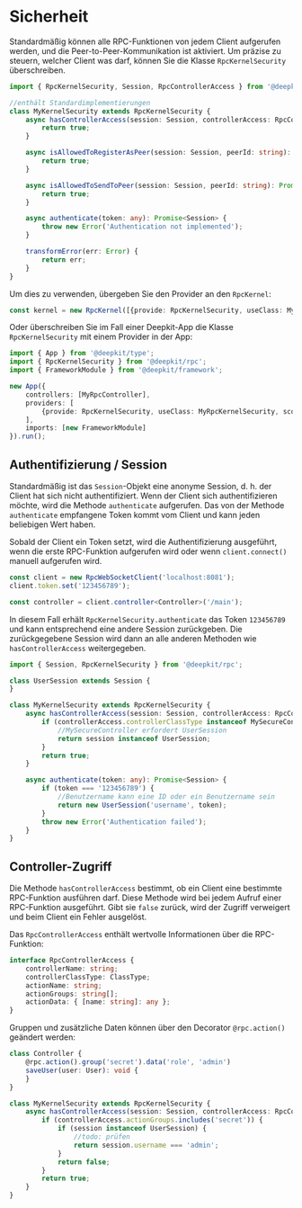 # Sicherheit

Standardmäßig können alle RPC-Funktionen von jedem Client aufgerufen werden, und die Peer-to-Peer-Kommunikation ist aktiviert. Um präzise zu steuern, welcher Client was darf, können Sie die Klasse `RpcKernelSecurity` überschreiben.

```typescript
import { RpcKernelSecurity, Session, RpcControllerAccess } from '@deepkit/type';

//enthält Standardimplementierungen
class MyKernelSecurity extends RpcKernelSecurity {
    async hasControllerAccess(session: Session, controllerAccess: RpcControllerAccess): Promise<boolean> {
        return true;
    }

    async isAllowedToRegisterAsPeer(session: Session, peerId: string): Promise<boolean> {
        return true;
    }

    async isAllowedToSendToPeer(session: Session, peerId: string): Promise<boolean> {
        return true;
    }

    async authenticate(token: any): Promise<Session> {
        throw new Error('Authentication not implemented');
    }

    transformError(err: Error) {
        return err;
    }
}
```

Um dies zu verwenden, übergeben Sie den Provider an den `RpcKernel`:

```typescript
const kernel = new RpcKernel([{provide: RpcKernelSecurity, useClass: MyKernelSecurity, scope: 'rpc'}]);
```

Oder überschreiben Sie im Fall einer Deepkit-App die Klasse `RpcKernelSecurity` mit einem Provider in der App:

```typescript
import { App } from '@deepkit/type';
import { RpcKernelSecurity } from '@deepkit/rpc';
import { FrameworkModule } from '@deepkit/framework';

new App({
    controllers: [MyRpcController],
    providers: [
        {provide: RpcKernelSecurity, useClass: MyRpcKernelSecurity, scope: 'rpc'}
    ],
    imports: [new FrameworkModule]
}).run();
```

## Authentifizierung / Session

Standardmäßig ist das `Session`-Objekt eine anonyme Session, d. h. der Client hat sich nicht authentifiziert. Wenn der Client sich authentifizieren möchte, wird die Methode `authenticate` aufgerufen. Das von der Methode `authenticate` empfangene Token kommt vom Client und kann jeden beliebigen Wert haben.

Sobald der Client ein Token setzt, wird die Authentifizierung ausgeführt, wenn die erste RPC-Funktion aufgerufen wird oder wenn `client.connect()` manuell aufgerufen wird.


```typescript
const client = new RpcWebSocketClient('localhost:8081');
client.token.set('123456789');

const controller = client.controller<Controller>('/main');
```

In diesem Fall erhält `RpcKernelSecurity.authenticate` das Token `123456789` und kann entsprechend eine andere Session zurückgeben. Die zurückgegebene Session wird dann an alle anderen Methoden wie `hasControllerAccess` weitergegeben.

```typescript
import { Session, RpcKernelSecurity } from '@deepkit/rpc';

class UserSession extends Session {
}

class MyKernelSecurity extends RpcKernelSecurity {
    async hasControllerAccess(session: Session, controllerAccess: RpcControllerAccess): Promise<boolean> {
        if (controllerAccess.controllerClassType instanceof MySecureController) {
            //MySecureController erfordert UserSession
            return session instanceof UserSession;
        }
        return true;
    }

    async authenticate(token: any): Promise<Session> {
        if (token === '123456789') {
            //Benutzername kann eine ID oder ein Benutzername sein
            return new UserSession('username', token);
        }
        throw new Error('Authentication failed');
    }
}
```

## Controller-Zugriff

Die Methode `hasControllerAccess` bestimmt, ob ein Client eine bestimmte RPC-Funktion ausführen darf. Diese Methode wird bei jedem Aufruf einer RPC-Funktion ausgeführt. Gibt sie `false` zurück, wird der Zugriff verweigert und beim Client ein Fehler ausgelöst.

Das `RpcControllerAccess` enthält wertvolle Informationen über die RPC-Funktion:

```typescript
interface RpcControllerAccess {
    controllerName: string;
    controllerClassType: ClassType;
    actionName: string;
    actionGroups: string[];
    actionData: { [name: string]: any };
}
```

Gruppen und zusätzliche Daten können über den Decorator `@rpc.action()` geändert werden:

```typescript
class Controller {
    @rpc.action().group('secret').data('role', 'admin')
    saveUser(user: User): void {
    }
}

class MyKernelSecurity extends RpcKernelSecurity {
    async hasControllerAccess(session: Session, controllerAccess: RpcControllerAccess): Promise<boolean> {
        if (controllerAccess.actionGroups.includes('secret')) {
            if (session instanceof UserSession) {
                //todo: prüfen
                return session.username === 'admin';
            }
            return false;
        }
        return true;
    }
}
```